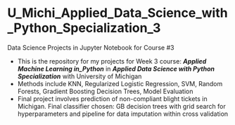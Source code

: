 # U_Michi_Applied_Data_Science_with_Python_Specialization_3
Data Science Projects in Jupyter Notebook for Course #3
* This is the repository for my projects for Week 3 course: ***Applied Machine Learning in_Python*** in ***Applied Data Science with Python Specialization*** with University of Michigan
* Methods include KNN, Regularized Logistic Regression, SVM, Random Forests, Gradient Boosting Decision Trees, Model Evaluation
* Final project involves prediction of non-compliant blight tickets in Michigan. Final classifier chosen: GB decision trees with grid search for hyperparameters and pipeline for data imputation within cross validation
